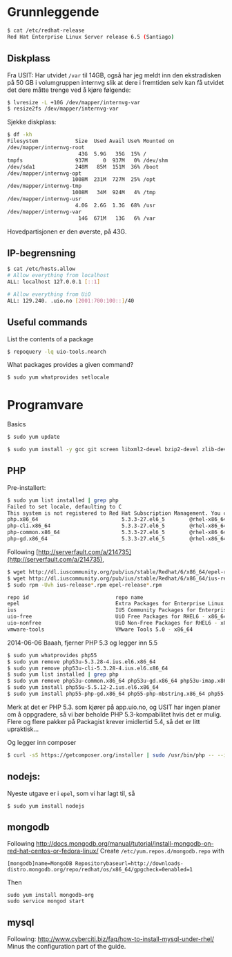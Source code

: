 
# Grunnleggende

```bash
$ cat /etc/redhat-release
Red Hat Enterprise Linux Server release 6.5 (Santiago)
```

## Diskplass

Fra USIT: Har utvidet `/var` til 14GB, også har jeg meldt inn den ekstradisken på 50 GB i volumgruppen internvg slik at dere i fremtiden selv kan få utvidet det dere måtte trenge ved å kjøre følgende:
```bash
$ lvresize -L +10G /dev/mapper/internvg-var
$ resize2fs /dev/mapper/internvg-var
```

Sjekke diskplass:
```bash
$ df -kh
Filesystem            Size  Used Avail Use% Mounted on
/dev/mapper/internvg-root
                       43G  5.9G   35G  15% /
tmpfs                 937M     0  937M   0% /dev/shm
/dev/sda1             248M   85M  151M  36% /boot
/dev/mapper/internvg-opt
                     1008M  231M  727M  25% /opt
/dev/mapper/internvg-tmp
                     1008M   34M  924M   4% /tmp
/dev/mapper/internvg-usr
                      4.0G  2.6G  1.3G  68% /usr
/dev/mapper/internvg-var
                       14G  671M   13G   6% /var
```
Hovedpartisjonen er den øverste, på 43G.

## IP-begrensning

```bash
$ cat /etc/hosts.allow
# Allow everything from localhost
ALL: localhost 127.0.0.1 [::1]

# Allow everything from UiO
ALL: 129.240. .uio.no [2001:700:100::]/40
```

## Useful commands

List the contents of a package

```bash
$ repoquery -lq uio-tools.noarch
```

What packages provides a given command?

```bash
$ sudo yum whatprovides setlocale
```

# Programvare

Basics

```bash
$ sudo yum update

$ sudo yum install -y gcc git screen libxml2-devel bzip2-devel zlib-devel curl-devel libmcrypt-devel libjpeg-devel libpng-devel gd-devel mysql-devel postgresql-devel openldap-devel expat-devel libtool libtool-ltdl 
```

## PHP

Pre-installert:

```bash
$ sudo yum list installed | grep php
Failed to set locale, defaulting to C
This system is not registered to Red Hat Subscription Management. You can use subscription-manager to register.
php.x86_64                           5.3.3-27.el6_5        @rhel-x86_64-server-6
php-cli.x86_64                       5.3.3-27.el6_5        @rhel-x86_64-server-6
php-common.x86_64                    5.3.3-27.el6_5        @rhel-x86_64-server-6
php-gd.x86_64                        5.3.3-27.el6_5        @rhel-x86_64-server-6
```

Following [http://serverfault.com/a/214735](http://serverfault.com/a/214735),

```bash
$ wget http://dl.iuscommunity.org/pub/ius/stable/Redhat/6/x86_64/epel-release-6-5.noarch.rpm
$ wget http://dl.iuscommunity.org/pub/ius/stable/Redhat/6/x86_64/ius-release-1.0-11.ius.el6.noarch.rpm
$ sudo rpm -Uvh ius-release*.rpm epel-release*.rpm

repo id                            repo name                                                                     status
epel                               Extra Packages for Enterprise Linux 6 - x86_64                                10662
ius                                IUS Community Packages for Enterprise Linux 6 - x86_64                          259
uio-free                           UiO Free Packages for RHEL6 - x86_64                                            628
uio-nonfree                        UiO Non-Free Packages for RHEL6 - x86_64                                        212
vmware-tools                       VMware Tools 5.0 - x86_64                                                        46
```

2014-06-06 Baaah, fjerner PHP 5.3 og legger inn 5.5

```bash
$ sudo yum whatprovides php55
$ sudo yum remove php53u-5.3.28-4.ius.el6.x86_64
$ sudo yum remove php53u-cli-5.3.28-4.ius.el6.x86_64
$ sudo yum list installed | grep php
$ sudo yum remove php53u-common.x86_64 php53u-gd.x86_64 php53u-imap.x86_64 php53u-ldap.x86_64 php53u-mysql.x86_64 php53u-pdo.x86_64 php53u-pgsql.x86_64 php53u-xml.x86_64
$ sudo yum install php55u-5.5.12-2.ius.el6.x86_64
$ sudo yum install php55-php-gd.x86_64 php55-php-mbstring.x86_64 php55-php-xml.x86_64 php55u-pecl-mongo.x86_64
```

Merk at det er PHP 5.3. som kjører på app.uio.no, og USIT har ingen planer om å oppgradere, så vi bør beholde PHP 5.3-kompabilitet hvis det er mulig. Flere og flere pakker på Packagist krever imidlertid 5.4, så det er litt upraktisk...


Og legger inn composer

```bash
$ curl -sS https://getcomposer.org/installer | sudo /usr/bin/php -- --install-dir=/usr/local/bin/ --filename=composer
```


## nodejs:

Nyeste utgave er i `epel`, som vi har lagt til, så

```
$ sudo yum install nodejs
```

## mongodb

Following http://docs.mongodb.org/manual/tutorial/install-mongodb-on-red-hat-centos-or-fedora-linux/
Create `/etc/yum.repos.d/mongodb.repo` with 

```
[mongodb]name=MongoDB Repositorybaseurl=http://downloads-distro.mongodb.org/repo/redhat/os/x86_64/gpgcheck=0enabled=1
```
Then
```
sudo yum install mongodb-org
sudo service mongod start
```

## mysql

Following: http://www.cyberciti.biz/faq/how-to-install-mysql-under-rhel/
Minus the configuration part of the guide.
